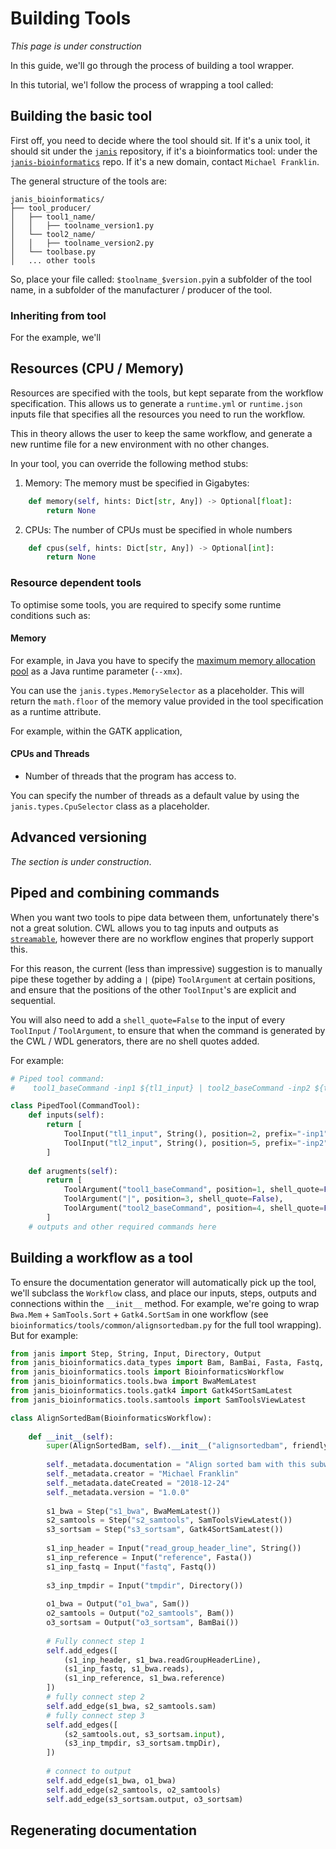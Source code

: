 
# Building Tools  

_This page is under construction_
  
In this guide, we'll go through the process of building a tool wrapper.  

In this tutorial, we'l follow the process of wrapping a tool called:   

## Building the basic tool
 
First off, you need to decide where the tool should sit. If it's a unix tool, it should sit under the [`janis`](https://github.com/PMCC-BioinformaticsCore/janis) repository, if it's a bioinformatics tool: under the [`janis-bioinformatics`](https://github.com/PMCC-BioinformaticsCore/janis-bioinformatics) repo. If it's a new domain, contact `Michael Franklin`.

The general structure of the tools are:
```
janis_bioinformatics/
├── tool_producer/
│   ├── tool1_name/
│   │   ├── toolname_version1.py
│   └── tool2_name/
│   │   ├── toolname_version2.py
│   └── toolbase.py
│   ... other tools
```


So, place your file called: `$toolname_$version.py`in a subfolder of the tool name, in a subfolder of the manufacturer / producer of the tool.

### Inheriting from tool

For the example, we'll 

## Resources (CPU / Memory)

Resources are specified with the tools, but kept separate from the workflow specification. 
This allows us to generate a `runtime.yml` or `runtime.json` inputs file that 
specifies all the resources you need to run the workflow. 

This in theory allows the user to keep the same workflow, and generate a new runtime file 
for a new environment with no other changes.

In your tool, you can override the following method stubs:

1. Memory: The memory must be specified in Gigabytes:

```python
    def memory(self, hints: Dict[str, Any]) -> Optional[float]:
        return None
``` 

2. CPUs: The number of CPUs must be specified in whole numbers

```python
    def cpus(self, hints: Dict[str, Any]) -> Optional[int]:
        return None
```

### Resource dependent tools

To optimise some tools, you are required to specify some runtime conditions such as:

#### Memory

For example, in Java you have to specify the [maximum memory allocation pool](https://stackoverflow.com/a/14763095) 
as a Java runtime parameter (`--xmx`). 

You can use the `janis.types.MemorySelector` as a placeholder. This will return the `math.floor`
of the memory value provided in the tool specification as a runtime attribute.

For example, within the GATK application, 

#### CPUs and Threads

- Number of threads that the program has access to.

You can specify the number of threads as a default value by using the `janis.types.CpuSelector` class as a placeholder.

## Advanced versioning
_The section is under construction_.

## Piped and combining commands

When you want two tools to pipe data between them, unfortunately there's not a great solution. CWL allows you to tag inputs and outputs as [`streamable`](https://www.commonwl.org/v1.0/CommandLineTool.html#CommandInputParameter), however there are no workflow engines that properly support this.

For this reason, the current (less than impressive) suggestion is to manually pipe these together by adding a `|` (pipe) `ToolArgument` at certain positions, and ensure that the positions of the other `ToolInput`'s are explicit and sequential.

You will also need to add a `shell_quote=False` to the input of every `ToolInput` / `ToolArgument`, to ensure that when the command is generated by the CWL / WDL generators, there are no shell quotes added.

For example:
```python
# Piped tool command: 
#    tool1_baseCommand -inp1 ${tl1_input} | tool2_baseCommand -inp2 ${tl2_input}

class PipedTool(CommandTool):
    def inputs(self):
        return [
            ToolInput("tl1_input", String(), position=2, prefix="-inp1" shell_quote=False),
            ToolInput("tl2_input", String(), position=5, prefix="-inp2", shell_quote=False)
        ]
     
    def arugments(self):
        return [
            ToolArgument("tool1_baseCommand", position=1, shell_quote=False),
            ToolArgument("|", position=3, shell_quote=False),
            ToolArgument("tool2_baseCommand", position=4, shell_quote=False)
        ]
    # outputs and other required commands here
```

## Building a workflow as a tool

To ensure the documentation generator will automatically pick up the tool, we'll subclass the `Workflow` class, and place our inputs, steps, outputs and connections within the `__init__` method. For example, we're going to wrap `Bwa.Mem` + `SamTools.Sort` + `Gatk4.SortSam` in one workflow (see `bioinformatics/tools/common/alignsortedbam.py` for the full tool wrapping). But for example:

```python
from janis import Step, String, Input, Directory, Output
from janis_bioinformatics.data_types import Bam, BamBai, Fasta, Fastq, Sam  
from janis_bioinformatics.tools import BioinformaticsWorkflow  
from janis_bioinformatics.tools.bwa import BwaMemLatest  
from janis_bioinformatics.tools.gatk4 import Gatk4SortSamLatest  
from janis_bioinformatics.tools.samtools import SamToolsViewLatest  

class AlignSortedBam(BioinformaticsWorkflow):  
  
    def __init__(self):  
        super(AlignSortedBam, self).__init__("alignsortedbam", friendly_name="Align sorted BAM")  
  
        self._metadata.documentation = "Align sorted bam with this subworkflow consisting of BWA Mem + SamTools + Gatk4SortSam"  
        self._metadata.creator = "Michael Franklin"  
        self._metadata.dateCreated = "2018-12-24"  
        self._metadata.version = "1.0.0"  
  
        s1_bwa = Step("s1_bwa", BwaMemLatest())  
        s2_samtools = Step("s2_samtools", SamToolsViewLatest())  
        s3_sortsam = Step("s3_sortsam", Gatk4SortSamLatest())  
  
        s1_inp_header = Input("read_group_header_line", String())  
        s1_inp_reference = Input("reference", Fasta())  
        s1_inp_fastq = Input("fastq", Fastq())  
  
        s3_inp_tmpdir = Input("tmpdir", Directory())  
  
        o1_bwa = Output("o1_bwa", Sam())  
        o2_samtools = Output("o2_samtools", Bam())  
        o3_sortsam = Output("o3_sortsam", BamBai())  
  
        # Fully connect step 1  
        self.add_edges([  
            (s1_inp_header, s1_bwa.readGroupHeaderLine),  
            (s1_inp_fastq, s1_bwa.reads),  
            (s1_inp_reference, s1_bwa.reference)  
        ])    
        # fully connect step 2  
        self.add_edge(s1_bwa, s2_samtools.sam)   
        # fully connect step 3  
        self.add_edges([  
            (s2_samtools.out, s3_sortsam.input),  
            (s3_inp_tmpdir, s3_sortsam.tmpDir),  
        ])
 
        # connect to output  
        self.add_edge(s1_bwa, o1_bwa)  
        self.add_edge(s2_samtools, o2_samtools)  
        self.add_edge(s3_sortsam.output, o3_sortsam)
```


## Regenerating documentation
